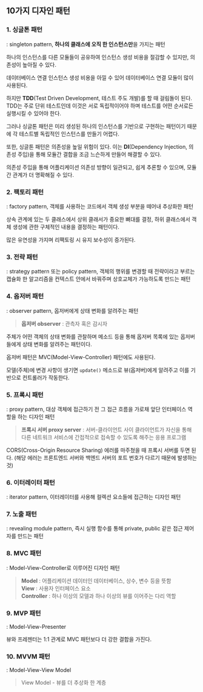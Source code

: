 ## 10가지 디자인 패턴

### 1. 싱글톤 패턴
: singleton pattern, **하나의 클래스에 오직 한 인스턴스만**을 가지는 패턴

하나의 인스턴스를 다른 모듈들이 공유하여 인스턴스 생성 비용을 절감할 수 있지만, 의존성이 높아질 수 있다.

데이터베이스 연결 인스턴스 생성 비용을 아낄 수 있어 데이터베이스 연결 모듈이 많이 사용된다.

하지만 **TDD**(Test Driven Development, 테스트 주도 개발)를 할 때 걸림돌이 된다.
TDD는 주로 단위 테스트인데 이것은 서로 독립적이어야 하며 테스트를 어떤 순서로든 실행시킬 수 있어야 한다.

그러나 싱글톤 패턴은 미리 생성된 하나의 인스턴스를 기반으로 구현하는 패턴이기 때문에 각 테스트별 독립적인 인스턴스를 만들기 어렵다.

또한, 싱글톤 패턴은 의존성을 높일 위험이 있다.
이는 **DI**(Dependency Injection, 의존성 주입)을 통해 모듈간 결합을 조금 느슨하게 만들어 해결할 수 있다.

의존성 주입을 통해 어플리케이션 의존성 방향이 일관되고, 쉽게 추론할 수 있으며, 모듈 간 관계가 더 명확해질 수 있다.

### 2. 팩토리 패턴
: factory pattern, 객체를 사용하는 코드에서 객체 생성 부분을 떼어내 추상화한 패턴

상속 관계에 있는 두 클래스에서 상위 클래서가 중요한 뼈대를 결정, 하위 클래스에서 객체 생성에 관한 구체적인 내용을 결정하는 패턴이다.

많은 유연성을 가지며 리팩토링 시 유지 보수성이 증가된다.

### 3. 전략 패턴
: strategy pattern 또는 policy pattern, 객체의 행위를 변경할 때 전략이라고 부르는 캡슐화 한 알고리즘을 컨텍스트 안에서 바꿔주며 상호교체가 가능하도록 만드는 패턴

### 4. 옵저버 패턴
: observer pattern, 옵저버에게 상태 변화를 알려주는 패턴

> **옵저버 observer**
> : 관측자 혹은 감시자

주체가 어떤 객체의 상태 변화를 관찰하며 메소드 등을 통해 옵저버 목록에 있는 옵저버들에게 상태 변화를 알려주는 패턴이다.

옵저버 패턴은 MVC(Model-View-Controller) 패턴에도 사용된다.

모델(주체)에 변경 사항이 생기면 `update()` 메소드로 뷰(옵저버)에게 알려주고 이를 기반으로 컨트롤러가 작동한다.

### 5. 프록시 패턴
: proxy pattern, 대상 객체에 접근하기 전 그 접근 흐름을 가로채 앞단 인터페이스 역할을 하는 디자인 패턴

> **프록시 서버 proxy server** 
> : 서버-클라이언트 사이 클라이언트가 자신을 통해 다른 네트워크 서비스에 간접적으로 접속할 수 있도록 해주는 응용 프로그램 

CORS(Cross-Origin Resource Sharing) 에러를 마주쳤을 때 프록시 서버를 두면 된다.
(해당 에러는 프론트엔드 서버와 백엔드 서버의 포트 번호가 다르기 때문에 발생하는 것)

### 6. 이터레이터 패턴
: iterator pattern, 이터레이터를 사용해 컬렉션 요소들에 접근하는 디자인 패턴

### 7. 노출 패턴
: revealing module pattern, 즉시 실행 함수를 통해 private, public 같은 접근 제어자를 만드는 패턴 

### 8. MVC 패턴
: Model-View-Controller로 이루어진 디자인 패턴

> **Model**
> : 어플리케이션 데이터인 데이터베이스, 상수, 변수 등을 뜻함  
> **View**
> : 사용자 인터페이스 요소  
> **Controller**
> : 하나 이상의 모델과 하나 이상의 뷰를 이어주는 다리 역할 

### 9. MVP 패턴
: Model-View-Presenter

뷰와 프레젠터는 1:1 관계로 MVC 패턴보다 더 강한 결합을 가진다.

### 10. MVVM 패턴
: Model-View-View Model

> View Model - 뷰를 더 추상화 한 계층 
